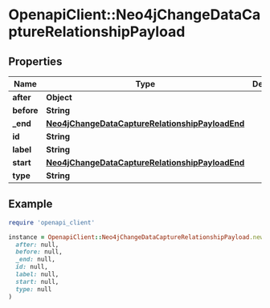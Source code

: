 # OpenapiClient::Neo4jChangeDataCaptureRelationshipPayload

## Properties

| Name | Type | Description | Notes |
| ---- | ---- | ----------- | ----- |
| **after** | **Object** |  |  |
| **before** | **String** |  |  |
| **_end** | [**Neo4jChangeDataCaptureRelationshipPayloadEnd**](Neo4jChangeDataCaptureRelationshipPayloadEnd.md) |  |  |
| **id** | **String** |  |  |
| **label** | **String** |  |  |
| **start** | [**Neo4jChangeDataCaptureRelationshipPayloadEnd**](Neo4jChangeDataCaptureRelationshipPayloadEnd.md) |  |  |
| **type** | **String** |  |  |

## Example

```ruby
require 'openapi_client'

instance = OpenapiClient::Neo4jChangeDataCaptureRelationshipPayload.new(
  after: null,
  before: null,
  _end: null,
  id: null,
  label: null,
  start: null,
  type: null
)
```

